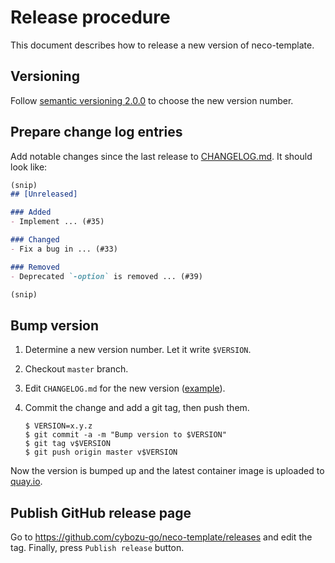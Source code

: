 Release procedure
=================

This document describes how to release a new version of neco-template.

Versioning
----------

Follow [semantic versioning 2.0.0][semver] to choose the new version number.

Prepare change log entries
--------------------------

Add notable changes since the last release to [CHANGELOG.md](CHANGELOG.md).
It should look like:

```markdown
(snip)
## [Unreleased]

### Added
- Implement ... (#35)

### Changed
- Fix a bug in ... (#33)

### Removed
- Deprecated `-option` is removed ... (#39)

(snip)
```

Bump version
------------

1. Determine a new version number.  Let it write `$VERSION`.
1. Checkout `master` branch.
1. Edit `CHANGELOG.md` for the new version ([example][]).
1. Commit the change and add a git tag, then push them.

    ```console
    $ VERSION=x.y.z
    $ git commit -a -m "Bump version to $VERSION"
    $ git tag v$VERSION
    $ git push origin master v$VERSION
    ```
Now the version is bumped up and the latest container image is uploaded to [quay.io](https://quay.io/cybozu/neco-template).

Publish GitHub release page
---------------------------

Go to https://github.com/cybozu-go/neco-template/releases and edit the tag.
Finally, press `Publish release` button.


[semver]: https://semver.org/spec/v2.0.0.html
[example]: https://github.com/cybozu-go/etcdpasswd/commit/77d95384ac6c97e7f48281eaf23cb94f68867f79
